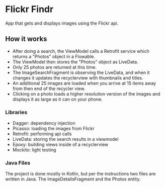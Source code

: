# Flickr Findr

App that gets and displays images using the Flickr api.


## How it works

* After doing a search, the ViewModel calls a Retrofit service which returns a "Photos" object in a Flowable.
* The ViewModel then stores the "Photos" object as LiveData.
* Only 25 photos are returned at this time.
* The ImageSearchFragment is observing the LiveData, and when it changes it updates the recyclerview with thumbnails and         titles.
* An additional 25 images are loaded when you arrive at 15 items away from then end of the recycler view.
* Clicking on a photo loads a higher resolution version of the images and displays it as large as it can on your phone.

### Libraries

* Dagger: dependency injection
* Picasso: loading the images from Flickr
* Retrofit: performing api calls
* LiveData: storing the search results in a viewmodel
* Epoxy: building views inside of a recyclerview
* Mockito: light testing

### Java Files

The project is done mostly in Kotlin, but per the instructions two files are written in Java.
The ImageDetailsFragment and the Photos entity.
